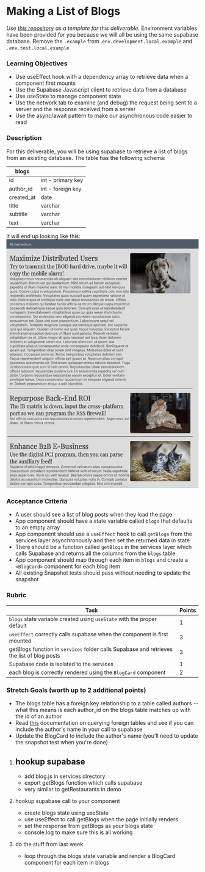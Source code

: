 # Making a List of Blogs

_Use [this repository](https://github.com/alchemycodelab/react-blog-list) as a template for this deliverable._
Environment variables have been provided for you because we will all be using the same supabase database. Remove the `.example` from .`env.development.local.example` and `.env.test.local.example`

### Learning Objectives

- Use useEffect hook with a dependency array to retrieve data when a component first mounts
- Use the Supabase Javascript client to retrieve data from a database
- Use useState to manage component state
- Use the network tab to examine (and debug) the request being sent to a server and the response received from a server
- Use the async/await pattern to make our asynchronous code easier to read

### Description

For this deliverable, you will be using supabase to retrieve a list of blogs from an existing database. The table has the following schema:

| blogs      |                   |
| ---------- | ----------------- |
| id         | int - primary key |
| author_id  | int - foreign key |
| created_at | date              |
| title      | varchar           |
| subtitle   | varchar           |
| text       | varchar           |

It will end up looking like this:
![](screen-shot.png)

### Acceptance Criteria

- A user should see a list of blog posts when they load the page
- App component should have a state variable called `blogs` that defaults to an empty array
- App component should use a `useEffect` hook to call `getBlogs` from the services layer asynchronously and then set the returned data in state
- There should be a function called `getBlogs` in the services layer which calls Supabase and returns all the columns from the `blogs` table
- App component should map through each item in `blogs` and create a `<BlogCard>` component for each blog item
- All existing Snapshot tests should pass without needing to update the snapshot

### Rubric

| Task                                                                                       | Points |
| ------------------------------------------------------------------------------------------ | ------ |
| `blogs` state variable created using `useState` with the proper default                    | 1      |
| `useEffect` correctly calls supabase when the component is first mounted                   | 3      |
| getBlogs function in `services` folder calls Supabase and retrieves the list of blog posts | 3      |
| Supabase code is isolated to the services                                                  | 1      |
| each blog is correctly rendered using the `BlogCard` component                             | 2      |

### Stretch Goals (worth up to 2 additional points)

- The blogs table has a foreign key relationship to a table called authors -- what this means is each author_id on the blogs table matches up with the id of an author
- Read [this](https://supabase.com/docs/reference/javascript/select#query-foreign-tables) documentation on querying foreign tables and see if you can include the author's name in your call to supabase
- Update the BlogCard to include the author's name (you'll need to update the snapshot test when you're done)

1. ## hookup supabase

   - add blog.js in services directory
   - export getBlogs function which calls supabase
   - very similar to getRestaurants in demo

2. hookup supabase call to your component

   - create blogs state using useState
   - use useEffect to call getBlogs when the page initially renders
   - set the response from getBlogs as your blogs state
   - console.log to make sure this is all working

3. do the stuff from last week
   - loop through the blogs state variable and render a BlogCard component for each item in blogs
